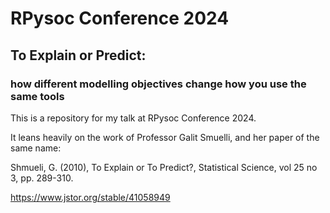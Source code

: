 
<!-- README.md is generated from README.Rmd. Please edit that file -->

# RPysoc Conference 2024

## To Explain or Predict: 
### how different modelling objectives change how you use the same tools

<!-- badges: start -->
<!-- badges: end -->

This is a repository for my talk at RPysoc Conference 2024.

It leans heavily on the work of Professor Galit Smuelli, and her paper of the same name:

Shmueli, G. (2010), To Explain or To Predict?, Statistical Science, vol 25 no 3, pp. 289-310.

https://www.jstor.org/stable/41058949

